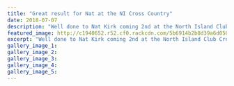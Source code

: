 ```yaml
---
title: "Great result for Nat at the NI Cross Country"
date: 2018-07-07
description: "Well done to Nat Kirk coming 2nd at the North Island Club Cross Country Champs on Saturday 7 July in Taupo..."
featured_image: http://c1940652.r52.cf0.rackcdn.com/5b6914b2b8d39a6d05000678/Nat-kirkhead-only.gif
excerpt: "Well done to Nat Kirk coming 2nd at the North Island Club Cross Country Champs on Saturday 7 July in Taupo."
gallery_image_1: 
gallery_image_2: 
gallery_image_3: 
gallery_image_4: 
gallery_image_5: 
---
```

